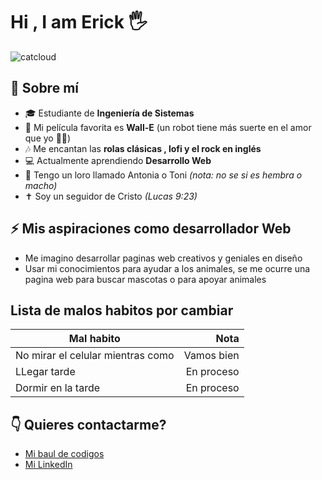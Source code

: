 # Hi , I am **Erick** 🖐


![catcloud](https://github.com/user-attachments/assets/67ac2f9f-43ce-4a26-be08-62599e5e7826)


## 🌟 Sobre mí
- 🎓 Estudiante de **Ingeniería de Sistemas**
- 🎥 Mi película favorita es **Wall-E** (un robot tiene más suerte en el amor que yo 🤖💔)
- 🎶 Me encantan las **rolas clásicas , lofi y el rock en inglés**
- 💻 Actualmente aprendiendo **Desarrollo Web**
- 🦜 Tengo un loro llamado Antonia o Toni *(nota: no se si es hembra o macho)*
- ✝️ Soy un seguidor de Cristo *(Lucas 9:23)*

## ⚡ Mis aspiraciones como desarrollador Web
- Me imagino desarrollar paginas web creativos y geniales en diseño 
- Usar mi conocimientos para ayudar a los animales, se me ocurre una pagina web para buscar mascotas o para apoyar animales

## Lista de malos habitos por cambiar
| Mal habito       | Nota | 
|--------------|-----:
| No mirar el celular mientras como        |  Vamos bien |
| LLegar tarde        |   En proceso    |
| Dormir en la tarde | En proceso |

## 👇 Quieres contactarme? 
- [Mi baul de codigos](https://github.com/CattCloud)
- [Mi LinkedIn](URL)	
